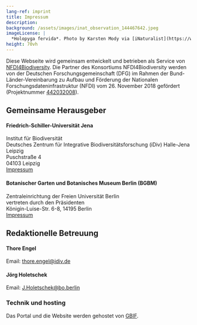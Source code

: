 ```yaml
---
lang-ref: imprint
title: Impressum
description: 
background: /assets/images/inat_observation_144467642.jpeg
imageLicense: |
  *Holopyga fervida*. Photo by Karsten Mody via [iNaturalist](https://www.inaturalist.org/observations/144467642)
height: 70vh
---
```


Diese Webseite wird gemeinsam entwickelt und betrieben als Service von [NFDI4Biodiversity](https://www.nfdi4biodiversity.org/). Die Partner des Konsortiums NFDI4Biodiversity werden von der Deutschen Forschungsgemeinschaft (DFG) im Rahmen der Bund-Länder-Vereinbarung zu Aufbau und Förderung der Nationalen Forschungsdateninfrastruktur (NFDI) vom 26. November 2018 gefördert (Projektnummer [442032008](https://gepris.dfg.de/gepris/projekt/442032008?context=projekt&task=showDetail&id=442032008&)).

## Gemeinsame Herausgeber

#### Friedrich-Schiller-Universität Jena  
Institut für Biodiversität  
Deutsches Zentrum für Integrative Biodiversitätsforschung (iDiv) Halle-Jena Leipzig  
Puschstraße 4  
04103 Leipzig  
[Impressum](https://www.uni-jena.de/impressum)


#### Botanischer Garten und Botanisches Museum Berlin (BGBM)  
Zentraleinrichtung der Freien Universität Berlin  
vertreten durch den Präsidenten  
Königin-Luise-Str. 6-8, 14195 Berlin  
[Impressum](https://www.bo.berlin/en/imprint)


## Redaktionelle Betreuung 

#### Thore Engel  
Email: thore.engel@idiv.de

#### Jörg Holetschek  
Email: J.Holetschek@bo.berlin

### Technik und hosting
Das Portal und die Website werden gehostet von [GBIF](https://www.gbif.org/).





